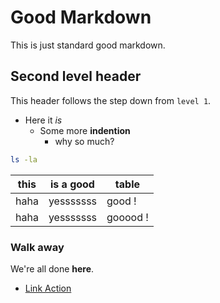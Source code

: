# Good Markdown

This is just standard good markdown.

## Second level header

This header follows the step down from `level 1`.

- Here it *is*
  - Some more **indention**
    - why so much?

```bash
ls -la
```

| this | is a good | table    |
|------|-----------|----------|
| haha | yesssssss | good !   |
| haha | yesssssss | gooood ! |

### Walk away

We're all done **here**.

- [Link Action](https://github.com)
